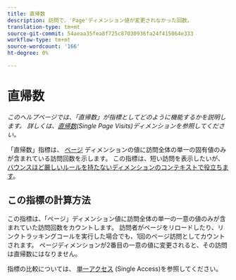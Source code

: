```yaml
---
title: 直帰数
description: 訪問で、'Page'ディメンション値が変更されなかった回数。
translation-type: tm+mt
source-git-commit: 54aeaa35fea8f725c87030936fa24f415064e333
workflow-type: tm+mt
source-wordcount: '166'
ht-degree: 0%

---
```



# 直帰数

*このヘルプページでは、「直帰数」が指標としてどのように機能するかを説明します。 詳しくは、[直帰数](../dimensions/single-page-visits.md)(Single Page Visits)ディメンションを参照してください。*

「直帰数」指標は、 [ページ](../dimensions/page.md) ディメンションの値に訪問全体の単一の固有値のみが含まれている訪問回数を示します。 この指標は、短い訪問を表示したいが、 [バウンスほど厳しいルールを持たないディメンションのコンテキストで役立ちます](bounces.md)。

## この指標の計算方法

この指標は、「ページ」ディメンション値に訪問全体の単一の一意の値のみが含まれていた訪問回数をカウントします。 訪問者がページをリロードしたり、リンクトラッキングコールを実行した場合でも、1回のページ訪問としてカウントされます。 ページディメンションが2番目の一意の値に変更されると、その訪問は直帰数にはなりません。

指標の比較については、 [単一アクセス](single-access.md) (Single Access)を参照してください。
